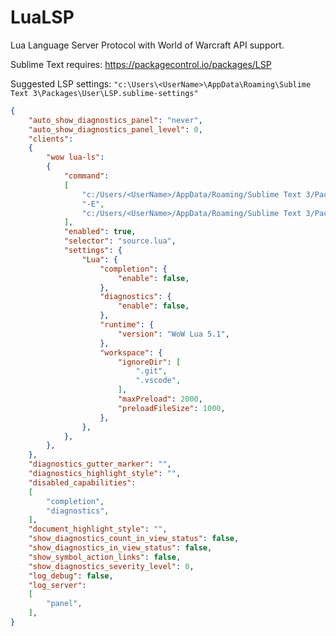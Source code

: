 # LuaLSP
Lua Language Server Protocol with World of Warcraft API support.

Sublime Text requires:
https://packagecontrol.io/packages/LSP

Suggested LSP settings:
`"c:\Users\<UserName>\AppData\Roaming\Sublime Text 3\Packages\User\LSP.sublime-settings" `
```json
{
	"auto_show_diagnostics_panel": "never",
	"auto_show_diagnostics_panel_level": 0,
	"clients":
	{
		"wow lua-ls":
		{
			"command":
			[
				"c:/Users/<UserName>/AppData/Roaming/Sublime Text 3/Packages/LuaLSP/server/bin/Windows/lua-language-server",
				"-E",
				"c:/Users/<UserName>/AppData/Roaming/Sublime Text 3/Packages/LuaLSP/server/main.lua"
			],
			"enabled": true,
			"selector": "source.lua",
			"settings": {
				"Lua": {
					"completion": {
						"enable": false,
					},
					"diagnostics": {
						"enable": false,
					},
					"runtime": {
						"version": "WoW Lua 5.1",
					},
					"workspace": {
						"ignoreDir": [
							".git",
							".vscode",
						],
						"maxPreload": 2000,
						"preloadFileSize": 1000,
					},
				},
			},
		},
	},
	"diagnostics_gutter_marker": "",
	"diagnostics_highlight_style": "",
	"disabled_capabilities":
	[
		"completion",
		"diagnostics",
	],
	"document_highlight_style": "",
	"show_diagnostics_count_in_view_status": false,
	"show_diagnostics_in_view_status": false,
	"show_symbol_action_links": false,
	"show_diagnostics_severity_level": 0,
	"log_debug": false,
	"log_server":
	[
		"panel",
	],
}
```

